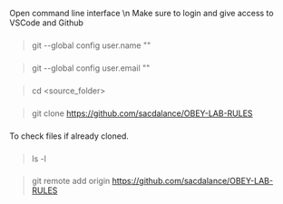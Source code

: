 Open command line interface \n
Make sure to login and give access to VSCode and Github
###
> git --global config user.name "<add>"
###
###
> git --global config user.email "<add>"
###
###
> cd <source_folder>
###
###
> git clone https://github.com/sacdalance/OBEY-LAB-RULES
###
To check files if already cloned.
###
> ls -l
###
###
> git remote add origin https://github.com/sacdalance/OBEY-LAB-RULES
###
